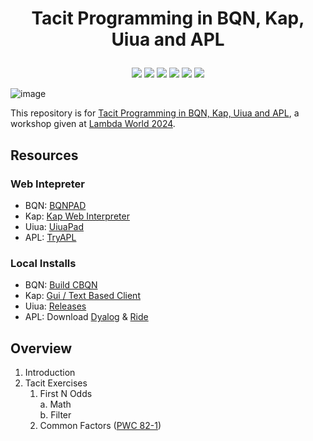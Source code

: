 # <p align="center">Tacit Programming in BQN, Kap, Uiua and APL</p>

<p align="center">
    <a href="https://github.com/codereport/2024-10-Lambda-World-Workshop/issues" alt="contributions welcome">
        <img src="https://img.shields.io/badge/contributions-welcome-brightgreen.svg?style=flat" /></a>
    <a href="https://lbesson.mit-license.org/" alt="MIT license">
        <img src="https://img.shields.io/badge/License-MIT-blue.svg" /></a>        
    <a href="mlochbaum.github.io/BQN">
        <img src="https://img.shields.io/badge/BQN-0.7-ff69b4.svg"/></a>
    <a href="https://github.com/codereport?tab=followers" alt="GitHub followers">
        <img src="https://img.shields.io/github/followers/codereport.svg?style=social&label=Follow" /></a>
    <a href="https://GitHub.com/codereport/2024-10-Lambda-World-Workshop/stargazers/" alt="GitHub stars">
        <img src="https://img.shields.io/github/stars/codereport/2024-10-Lambda-World-Workshop.svg?style=social&label=Star" /></a>
    <a href="https://twitter.com/code_report" alt="Twitter">
        <img src="https://img.shields.io/twitter/follow/code_report.svg?style=social&label=@code_report" /></a>
</p>

![image](https://github.com/user-attachments/assets/671e027b-7fc9-4772-8ef3-b4f5de0686a1)

This repository is for [Tacit Programming in BQN, Kap, Uiua and APL](https://lambda.world/workshops/Tacit%20Programming%20in%20BQN,%20Kap,%20Uiua%20and%20APL/), a workshop given at [Lambda World 2024](https://lambda.world/).

## Resources

### Web Intepreter

* BQN: [BQNPAD](https://bqnpad.mechanize.systems/)
* Kap: [Kap Web Interpreter](https://kapdemo.dhsdevelopments.com/clientweb2/)
* Uiua: [UiuaPad](https://www.uiua.org/pad?src=0_13_0-dev_2__)
* APL: [TryAPL](https://tryapl.org/)

### Local Installs

* BQN: [Build CBQN](https://github.com/dzaima/CBQN)
* Kap: [Gui / Text Based Client](https://kapdemo.dhsdevelopments.com/)
* Uiua: [Releases](https://github.com/uiua-lang/uiua/releases)
* APL: Download [Dyalog](https://www.dyalog.com/dyalog/dyalog-versions/190.htm) & [Ride](https://github.com/Dyalog/ride)

## Overview

1. Introduction
2. Tacit Exercises
   1. First N Odds  
      a. Math <br>
      b. Filter
   2. Common Factors ([PWC 82-1](https://theweeklychallenge.org/blog/perl-weekly-challenge-082/))
